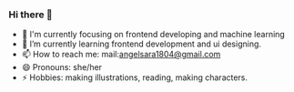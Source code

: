 ### Hi there 👋

- 🔭 I'm currently focusing on frontend developing and machine learning
- 🌱 I’m currently learning frontend development and ui designing. 
- 📫 How to reach me: mail:angelsara1804@gmail.com
- 😄 Pronouns: she/her
- ⚡ Hobbies: making illustrations, reading, making characters. 


